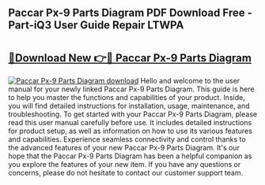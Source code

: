 ## Paccar Px-9 Parts Diagram PDF Download Free - Part-iQ3 User Guide Repair LTWPA

# <h2><a href="http://dfmyva.blite.top/?on=Paccar+Px-9+Parts+Diagram">🔗Download New 👉🔴 Paccar Px-9 Parts Diagram</a></h2>

[![Paccar Px-9 Parts Diagram download](https://i.imgur.com/lujVjoI.png)](http://dfmyva.blite.top/?on=Paccar+Px-9+Parts+Diagram)
Hello and welcome to the user manual for your newly linked Paccar Px-9 Parts Diagram. This guide is here to help you master the functions and capabilities of your product. Inside, you will find detailed instructions for installation, usage, maintenance, and troubleshooting. To get started with your Paccar Px-9 Parts Diagram, please read this user manual carefully before use. It includes detailed instructions for product setup, as well as information on how to use its various features and capabilities. Experience seamless connectivity and control thanks to the advanced features of your new Paccar Px-9 Parts Diagram. It's our hope that the Paccar Px-9 Parts Diagram has been a helpful companion as you explore the features of your new item. If you have any questions or concerns, please do not hesitate to contact our customer support team.
